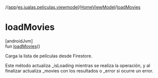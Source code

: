 //[app](../../../index.md)/[es.jualas.peliculas.viewmodel](../index.md)/[HomeViewModel](index.md)/[loadMovies](load-movies.md)

# loadMovies

[androidJvm]\
fun [loadMovies](load-movies.md)()

Carga la lista de películas desde Firestore.

Este método actualiza _isLoading mientras se realiza la operación, y al finalizar actualiza _movies con los resultados o _error si ocurre un error.
